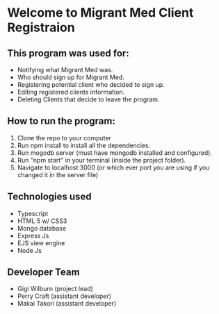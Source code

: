 # Welcome to Migrant Med Client Registraion

## This program was used for:
* Notifying what Migrant Med was.
* Who should sign up for Migrant Med.
* Registering potential client who decided to sign up.
* Editing registered clients information.
* Deleting Clients that decide to leave the program.

## How to run the program:
1. Clone the repo to your computer
2. Run npm install to install all the dependencies.
3. Run mogodb server (must have mongodb installed and configured).
4. Run "npm start" in your terminal (inside the project folder).
5. Navigate to localhost:3000 (or which ever port you are using if you changed it in the server file)

## Technologies used
* Typescript
* HTML 5 w/ CSS3
* Mongo database
* Express Js
* EJS view engine
* Node Js

## Developer Team
* Gigi Wilburn (project lead)
* Perry Craft (assistant developer)
* Makai Takori (assistant developer)